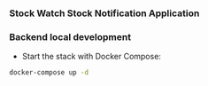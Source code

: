 ### Stock Watch Stock Notification Application
### Backend local development

* Start the stack with Docker Compose:

```bash
docker-compose up -d
```

